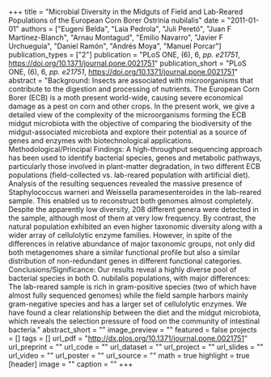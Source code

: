 +++
title = "Microbial Diversity in the Midguts of Field and Lab-Reared Populations of the European Corn Borer Ostrinia nubilalis"
date = "2011-01-01"
authors = ["Eugeni Belda", "Laia Pedrola", "Juli Peretó", "Juan F Martínez-Blanch", "Arnau Montagud", "Emilio Navarro", "Javier F Urchueguía", "Daniel Ramón", "Andrés Moya", "Manuel Porcar"]
publication_types = ["2"]
publication = "PLoS ONE, (6), 6, _pp. e21751_, https://doi.org/10.1371/journal.pone.0021751"
publication_short = "PLoS ONE, (6), 6, _pp. e21751_, https://doi.org/10.1371/journal.pone.0021751"
abstract = "Background: Insects are associated with microorganisms that contribute to the digestion and processing of nutrients. The European Corn Borer (ECB) is a moth present world-wide, causing severe economical damage as a pest on corn and other crops. In the present work, we give a detailed view of the complexity of the microorganisms forming the ECB midgut microbiota with the objective of comparing the biodiversity of the midgut-associated microbiota and explore their potential as a source of genes and enzymes with biotechnological applications. Methodological/Principal Findings: A high-throughput sequencing approach has been used to identify bacterial species, genes and metabolic pathways, particularly those involved in plant-matter degradation, in two different ECB populations (field-collected vs. lab-reared population with artificial diet). Analysis of the resulting sequences revealed the massive presence of Staphylococcus warneri and Weissella paramesenteroides in the lab-reared sample. This enabled us to reconstruct both genomes almost completely. Despite the apparently low diversity, 208 different genera were detected in the sample, although most of them at very low frequency. By contrast, the natural population exhibited an even higher taxonomic diversity along with a wider array of cellulolytic enzyme families. However, in spite of the differences in relative abundance of major taxonomic groups, not only did both metagenomes share a similar functional profile but also a similar distribution of non-redundant genes in different functional categories. Conclusions/Significance: Our results reveal a highly diverse pool of bacterial species in both O. nubilalis populations, with major differences: The lab-reared sample is rich in gram-positive species (two of which have almost fully sequenced genomes) while the field sample harbors mainly gram-negative species and has a larger set of cellulolytic enzymes. We have found a clear relationship between the diet and the midgut microbiota, which reveals the selection pressure of food on the community of intestinal bacteria."
abstract_short = ""
image_preview = ""
featured = false
projects = []
tags = []
url_pdf = "http://dx.plos.org/10.1371/journal.pone.0021751"
url_preprint = ""
url_code = ""
url_dataset = ""
url_project = ""
url_slides = ""
url_video = ""
url_poster = ""
url_source = ""
math = true
highlight = true
[header]
image = ""
caption = ""
+++
